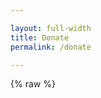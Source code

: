 ```yaml
---

layout: full-width
title: Donate
permalink: /donate

---
```


<style>
[v-cloak] {display: none}

.legal-text {
  font-size: 75%;
  color: #808080;
}

.form-container {
  margin: 40px 0px;
  max-width: 100%;
}

.amount-title {
  align-self: center;
}

.gift-amount-header {
  display: flex;
  justify-content: space-between;
  flex-direction: row;
  font-size: 80%;
  margin-bottom: 8px;
}

.gift-currency {
  display: flex;
}

.gift-currency div {
  background-color: #D3D3D3;
  padding: 6px;
  margin: 0px 2px;
  cursor: pointer;
}

.gift-currency div.selected {
  background-color: #233e81;
  color: #ffffff;
  font-weight: bold;
}

.gift-currency div:last-child {
  margin-right: 0px;
}

.donation-options {
  margin: 20px 0px 40px 0px;
}

.donor-fields {
  margin-bottom: 40px;
}

.donor-fields div {
  margin: 14px 0px;
}

.donor-fields input {
  width: 100%;
  border: 1px solid #000000;
  padding: 8px;
}

.checkbox-container {
  display: block;
  position: relative;
  padding-left: 35px;
  margin-bottom: 12px;
  cursor: pointer;
  -webkit-user-select: none;
  -moz-user-select: none;
  -ms-user-select: none;
  user-select: none;
}

.checkbox-container input {
  position: absolute;
  opacity: 0;
  cursor: pointer;
  height: 0;
  width: 0;
}

.checkbox-container .checkmark {
  position: absolute;
  top: 0;
  left: 0;
  height: 25px;
  width: 25px;
  background-color: #eee;
}

.checkbox-container:hover input ~ .checkmark {
  background-color: #ccc;
}

.checkbox-container input:checked ~ .checkmark {
  background-color: #233e81;
}

.checkbox-container .checkmark:after {
  content: "";
  position: absolute;
  display: none;
}

.checkbox-container input:checked ~ .checkmark:after {
  display: block;
}

.checkbox-container .checkmark:after {
  left: 9px;
  top: 5px;
  width: 5px;
  height: 10px;
  border: solid white;
  border-width: 0 3px 3px 0;
  -webkit-transform: rotate(45deg);
  -ms-transform: rotate(45deg);
  transform: rotate(45deg);
}

.donate-button {
  border: 0;
  padding: 16px;
  font-weight: bold;
  color: #ffffff;
  background-color: #233e81;
  text-transform: uppercase;
  font-size: 110%;
}


.donation-amount-row div {
  text-align: center;
  background-color: #D3D3D3;
  color: #000000;
  padding: 20px;
  margin: 8px 0px;
  font-weight: bold;
  cursor: pointer;
}

.donation-amount-row div.selected {
  color: #ffffff;
  background-color: #233e81;
}

.currencyinput {
  background-color: #ffffff;
  color: #000000;
  border: 1px solid #ffffff;
}

.currencyinput input {
  font-size: 18px;
  border: 0;
  max-width: 100px;
  padding-left: 12px;
}

.error-text {
  color: #ff0000;
  font-size: 75%;
  margin-top: 4px !important;
}

.form-container input:focus {
  outline: none;
}

@media (min-width: 768px) {
  .form-container {
    max-width: 70%;
  }

  .donation-amount-row {
    display: flex;
    flex-direction: row;
  }

  .donation-amount-row div {
    flex: 1;
    flex-basis: 0;
    margin: 8px;
  }

  .donation-amount-row div:first-child {
    margin-left: 0;
  }

  .donation-amount-row div:last-child {
    margin-right: 0;
  }
}
</style>

{% raw %}
<div id="donate-app" style="margin: 0px;" v-cloak>

  <div class="col-sidebar">
    <div class="main-wrapper" style="padding: 0px;">
      <div>

      <!-- main donation form -->

      <h1>Donate to the OWASP Foundation</h1>

      <p>The Open Web Application Security Project (OWASP) is a nonprofit
      foundation improving the security of software. Through community-led open
      source software projects and hundreds of local chapters worldwide, your gift* will support the Foundation and its many activities
      around the world to secure the web. Existing donors can <a href="/manage-membership">Modify Recurring Gifts</a></p>


      <form class="form-container" v-on:submit.prevent="handleSubmit">
        <div class="error-text" style="font-size: 90%; margin-bottom: 16px" id="error-message" v-if="Object.keys(errors).length">
          Please correct the errors below before proceeding.
        </div>
        <div class="gift-amount">
          <div class="gift-amount-header">
            <div class="amount-title">Amount of your Gift</div>
            <div class="gift-currency">
              <div v-bind:class="currency === 'usd' ? 'selected' : ''" v-on:click="changeCurrency('usd')">USD &#36;</div>
              <div v-bind:class="currency === 'eur' ? 'selected' : ''" v-on:click="changeCurrency('eur')">EUR &#8364;</div>
              <div v-bind:class="currency === 'gbp' ? 'selected' : ''" v-on:click="changeCurrency('gbp')">GBP &#163;</div>
            </div>
          </div>
          <div class="donation-amounts">
            <div class="donation-amount-row">
              <div v-on:click="setAmount(10)" v-bind:class="amount === 10 &&
              !isCustomAmount ? 'selected' : ''">
                <span v-html="currencySymbol"></span>10
              </div>
              <div v-on:click="setAmount(25)" v-bind:class="amount === 25 &&
              !isCustomAmount ? 'selected' : ''">
                <span v-html="currencySymbol"></span>25
              </div>
              <div v-on:click="setAmount(50)" v-bind:class="amount === 50 &&
              !isCustomAmount ? 'selected' : ''">
                <span v-html="currencySymbol"></span>50
              </div>
            </div>
            <div class="donation-amount-row">
              <div v-on:click="setAmount(100)" v-bind:class="amount === 100 &&
              !isCustomAmount ? 'selected' : ''">
                <span v-html="currencySymbol"></span>100
              </div>
              <div v-on:click="setAmount(500)" v-bind:class="amount === 500 &&
              !isCustomAmount ? 'selected' : ''">
                <span v-html="currencySymbol"></span>500
              </div>
              <div v-on:click="setCustomAmount" v-bind:class="isCustomAmount ? 'selected' : ''">
                <span v-if="!isCustomAmount">Other</span>
                <span class="currencyinput" v-else><span
                v-html="currencySymbol"></span><input type="text"
                v-model="amount" placeholder="Amount" id="custom-amount-field"></span>
              </div>
            </div>
          </div>
          <div class="error-text" v-if="errors.amount">
            {{ errors.amount[0] }}
          </div>
        </div>
        <div class="donation-options">
	  <label class="checkbox-container">Make this a monthly recurring gift
	    <input type="checkbox" v-model="recurring">
	    <span class="checkmark"></span>
	  </label>
	  <label class="checkbox-container">Join the OWASP Mailing List
	    <input type="checkbox" v-model="mailing_list">
	    <span class="checkmark"></span>
	  </label>
          <label class="checkbox-container" v-if="projectName">Publicly list me as a supporter of <span style="font-weight: 900; color: #233e81">{{ projectName }}</span>
	    <input type="checkbox" v-model="attribution">
	    <span class="checkmark"></span>
	  </label>
        </div>
        <div class="donor-fields">
          <h3>Your Information</h3>
          <div>
            <input type="text" v-model="email" aria-label="Email Address"
            placeholder="Email Address" />
            <div class="error-text" v-if="errors.email">
              {{ errors.email[0] }}
            </div>
          </div>
          <div>
            <input type="text" v-model="email_confirm" aria-label="Confirm Email
            Address" placeholder="Confirm Email Address" />
            <div class="error-text" v-if="errors.email_confirm">
              {{ errors.email_confirm[0] }}
            </div>
          </div>
          <div>
            <input type="text" v-model="name" aria-label="Name" placeholder="Name" />
            <div class="error-text" v-if="errors.name">
              {{ errors.name[0] }}
            </div>
          </div>
        </div>
        <div class="donation-options" v-if="showRestrictedOption">
          <label class="checkbox-container">Please restrict this gift<span v-if="projectName"> for <span style="font-weight: 900; color: #233e81">{{ projectName }}</span></span>. In doing so, I understand this gift amount is net 15% administration costs and unspent restricted gift balances become unrestricted at the end of each calendar year.
	    <input type="checkbox" v-model="restricted">
	    <span class="checkmark"></span>
	  </label>
        </div>
        <div class="submit-container">
          <button type="submit" class="donate-button" v-bind:disabled="loading">Donate</button>
        </div>
      </form>

      <p class="legal-text">* Unless otherwise noted your gift to the OWASP Foundation, net credit card processing fees,
      is unrestricted and will be used at the sole discretion of the
      organization to fulfill its mission and objectives. You do have the option
      to be listed as a Supporter of a Project or Chapter; however, this option
      does not restrict your gift in anyway whatsoever. The OWASP Foundation is
      a 501(c)3 therefore in some cases your gift may be tax-deductible and you
      should consult with a tax professional for more details.</p>

      <!-- end donation form -->

      </div>
      <aside class="sidebar" role="complementary">
        <!-- reserved for future use -->
      </aside>
    </div>
  </div>

</div>


{% endraw %}

<script src="https://js.stripe.com/v3"></script>
<script src="https://unpkg.com/vue"></script>
<script src="https://unpkg.com/axios/dist/axios.min.js"></script>

<script>
var stripe = Stripe('pk_test_u4OyMFMbz6tp9sit2bjdHRnT00bac5mrL2');
window.addEventListener('load', function () {
  new Vue({
    el: '#donate-app',
    data: {
      amount: 50,
      isCustomAmount: false,
      currency: 'usd',
      recurring: false,
      mailing_list: false,
      attribution: false,
      restricted: false,
      projectName: null,
      repoName: null,
      email: null,
      email_confirm: null,
      name: null,
      source: null,
      loading: false,
      errors: {}
    },
    computed: {
      currencySymbol: function () {
        if (this.currency === 'usd') {
          return '&#x24;';
        }
        if (this.currency === 'eur') {
          return '&#8364;';
        }

        return '&#163;';
      },
      showRestrictedOption: function () {
        if (this.amount > 1000) {
          return true;
        }
        return false;
      }
    },
    watch: {
      amount: function (newAmount) {
        if (newAmount <= 1000) {
          this.restricted = false;
        }
      }
    },
    created: function () {
      const queryParams = new URLSearchParams(window.location.search);
      if (queryParams.has('title')) {
        this.projectName = queryParams.get('title');
      }
      if (queryParams.has('reponame')) {
        this.repoName = queryParams.get('reponame');
      }
      if (queryParams.has('currency') && ['usd', 'eur', 'gbp'].includes(queryParams.get('currency'))) {
        this.currency = queryParams.get('currency');
      }
      if (queryParams.has('restricted') && queryParams.get('restricted') ==
      'yes') {
        this.setCustomAmount();
        this.amount = 1001;
        this.restricted = true;
      }
    },
    methods: {
      handleSubmit: function () {
        let vm = this;
        vm.loading = true;
        this.validateForm();

        if (Object.keys(vm.errors).length > 0) {
          vm.loading = false;
          vm.$nextTick(function () {
            document.getElementById('error-message').scrollIntoView();
          })
        } else {
          const postData = {
            checkout_type: 'donation',
            amount: vm.amount,
            currency: vm.currency,
            recurring: vm.recurring,
            attribution: vm.attribution,
            project_title: vm.projectName,
            repo_name: vm.repoName,
            mailing_list: vm.mailing_list,
            restricted: vm.restricted,
            email: vm.email,
            name: vm.name,
            source: vm.source
          };

          axios.post('https://owaspadmin.azurewebsites.net/api/CreateCheckoutSession?code=ulMNYVfgzBytI1adat1lS6MQ3NabtwKE4IgCJ8yKuhvbFoQh6nOYaw==', postData)
            .then(function (response) {
	      stripe.redirectToCheckout({
		sessionId: response.data.data.session_id
	      }).then(function (result) {
                console.log(result.error.message)
	      }); 
            })
            .catch(function (error) {
              vm.errors = error.response.data.errors
              vm.loading = false
              vm.$nextTick(function () {
                document.getElementById('error-message').scrollIntoView();
              })
            });
        }
      },
      changeCurrency: function (currency) {
        this.currency = currency;
      },
      setAmount: function (amount) {
        this.amount = amount;
        this.isCustomAmount = false;
      },
      setCustomAmount: function () {
        if (!this.isCustomAmount) {
          this.amount = null;
          this.isCustomAmount = true;
          this.$nextTick(function () {
            document.getElementById('custom-amount-field').focus()
          })
        }
      },
      validateForm: function () {
        let errors = {};

        if (!this.amount) {
          errors.amount = ['Please select a donation amount.'];
        } else {
          if ((typeof this.amount === 'string' || this.amount instanceof String) && !this.amount.match(/^-{0,1}\d+$/)) {
            errors.amount = ['Donation amounts must be whole numbers between 1 and 5000 with no commas or decimals.'];
          } else {
            let intAmount = parseInt(this.amount)
            if (intAmount < 1 || intAmount > 5000) {
              errors.amount = ['Donation amounts must be whole numbers between 1 and 5000 with no commas or decimals.'];
            }
          }
        }

        if (!/^[^\s@]+@[^\s@]+\.[^\s@]+$/.test(this.email)) {
          errors.email = ['Please enter a valid email address'];
        }

        if (this.email_confirm !== this.email) {
          errors.email_confirm = ['Both email addresses must match.'];
        }

        if (!this.name) {
          errors.name = ['Please enter your name as it appears on your credit card.'];
        }

        this.errors = errors;
      }
    }
  })
}, false)
</script>


